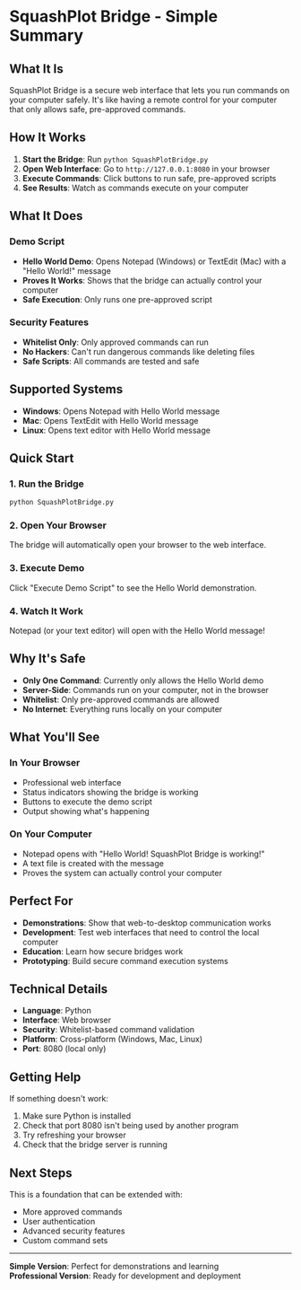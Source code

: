 # SquashPlot Bridge - Simple Summary

## What It Is

SquashPlot Bridge is a secure web interface that lets you run commands on your computer safely. It's like having a remote control for your computer that only allows safe, pre-approved commands.

## How It Works

1. **Start the Bridge**: Run `python SquashPlotBridge.py`
2. **Open Web Interface**: Go to `http://127.0.0.1:8080` in your browser
3. **Execute Commands**: Click buttons to run safe, pre-approved scripts
4. **See Results**: Watch as commands execute on your computer

## What It Does

### Demo Script
- **Hello World Demo**: Opens Notepad (Windows) or TextEdit (Mac) with a "Hello World!" message
- **Proves It Works**: Shows that the bridge can actually control your computer
- **Safe Execution**: Only runs one pre-approved script

### Security Features
- **Whitelist Only**: Only approved commands can run
- **No Hackers**: Can't run dangerous commands like deleting files
- **Safe Scripts**: All commands are tested and safe

## Supported Systems

- **Windows**: Opens Notepad with Hello World message
- **Mac**: Opens TextEdit with Hello World message  
- **Linux**: Opens text editor with Hello World message

## Quick Start

### 1. Run the Bridge
```bash
python SquashPlotBridge.py
```

### 2. Open Your Browser
The bridge will automatically open your browser to the web interface.

### 3. Execute Demo
Click "Execute Demo Script" to see the Hello World demonstration.

### 4. Watch It Work
Notepad (or your text editor) will open with the Hello World message!

## Why It's Safe

- **Only One Command**: Currently only allows the Hello World demo
- **Server-Side**: Commands run on your computer, not in the browser
- **Whitelist**: Only pre-approved commands are allowed
- **No Internet**: Everything runs locally on your computer

## What You'll See

### In Your Browser
- Professional web interface
- Status indicators showing the bridge is working
- Buttons to execute the demo script
- Output showing what's happening

### On Your Computer
- Notepad opens with "Hello World! SquashPlot Bridge is working!"
- A text file is created with the message
- Proves the system can actually control your computer

## Perfect For

- **Demonstrations**: Show that web-to-desktop communication works
- **Development**: Test web interfaces that need to control the local computer
- **Education**: Learn how secure bridges work
- **Prototyping**: Build secure command execution systems

## Technical Details

- **Language**: Python
- **Interface**: Web browser
- **Security**: Whitelist-based command validation
- **Platform**: Cross-platform (Windows, Mac, Linux)
- **Port**: 8080 (local only)

## Getting Help

If something doesn't work:
1. Make sure Python is installed
2. Check that port 8080 isn't being used by another program
3. Try refreshing your browser
4. Check that the bridge server is running

## Next Steps

This is a foundation that can be extended with:
- More approved commands
- User authentication
- Advanced security features
- Custom command sets

---

**Simple Version**: Perfect for demonstrations and learning  
**Professional Version**: Ready for development and deployment
